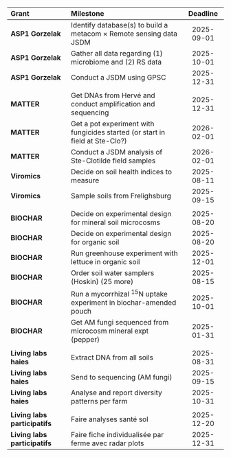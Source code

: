 |Grant|Milestone|Deadline|
|:-------|:------------------|:------:|
|**ASP1 Gorzelak**|Identify database(s) to build a metacom $\times$ Remote sensing data JSDM|2025-09-01|
|**ASP1 Gorzelak**|Gather all data regarding (1) microbiome and (2) RS data|2025-10-01|
|**ASP1 Gorzelak**|Conduct a JSDM using GPSC|2025-12-31|
||||
|**MATTER**|Get DNAs from Hervé and conduct amplification and sequencing|2025-12-31|
|**MATTER**|Get a pot experiment with fungicides started (or start in field at Ste-Clo?)|2026-02-01|
|**MATTER**|Conduct a JSDM analysis of Ste-Clotilde field samples|2026-02-01|
|**Viromics**|Decide on soil health indices to measure|2025-08-11|
|**Viromics**|Sample soils from Frelighsburg|2025-09-15|
||||
|**BIOCHAR**|Decide on experimental design for mineral soil microcosms|2025-08-20|
|**BIOCHAR**|Decide on experimental design for organic soil|2025-08-20|
|**BIOCHAR**|Run greenhouse experiment with lettuce in organic soil|2025-12-01|
|**BIOCHAR**|Order soil water samplers (Hoskin) (25 more)|2025-08-15|
|**BIOCHAR**|Run a mycorrhizal <sup>15</sup>N uptake experiment in biochar-amended pouch|2025-10-01|
|**BIOCHAR**|Get AM fungi sequenced from microcosm mineral expt (pepper)|2025-01-31|
||||
|**Living labs haies**|Extract DNA from all soils|2025-08-31|
|**Living labs haies**|Send to sequencing (AM fungi)|2025-09-15|
|**Living labs haies**|Analyse and report diversity patterns per farm|2025-10-31|
||||
|**Living labs participatifs**|Faire analyses santé sol|2025-12-20|
|**Living labs participatifs**|Faire fiche individualisée par ferme avec radar plots|2025-12-31|





